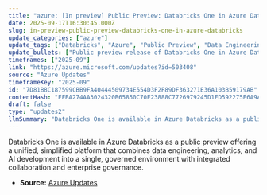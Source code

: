 ```yaml
---
title: "azure: [In preview] Public Preview: Databricks One in Azure Databricks"
date: 2025-09-17T16:30:45.000Z
slug: in-preview-public-preview-databricks-one-in-azure-databricks
update_categories: ["azure"]
update_tags: ["Databricks", "Azure", "Public Preview", "Data Engineering", "Analytics", "AI", "Governance", "Collaboration"]
update_bullets: ["Public preview release of Databricks One in Azure Databricks.", "Unifies data engineering, analytics, and AI development in one platform.", "Simplified, single governed environment for enterprise teams.", "Integrates collaborative workflows for team-based development.", "Includes enterprise-grade governance features.", "Emphasizes platform performance and operational efficiency."]
timeframes: ["2025-09"]
link: "https://azure.microsoft.com/updates?id=503408"
source: "Azure Updates"
timeframeKey: "2025-09"
id: "7D81B8C187599CBB9FA40444509734E554D3F2F89DF363271E36A103B59179AB"
contentHash: "EFBA274AA3024320B65850C70E23888C7726979245D1FD592275E6A9AE07DE52"
draft: false
type: "updates2"
llmSummary: "Databricks One is available in Azure Databricks as a public preview offering a unified, simplified platform that combines data engineering, analytics, and AI development into a single, governed environment with integrated collaboration and enterprise governance."
---
```


Databricks One is available in Azure Databricks as a public preview offering a unified, simplified platform that combines data engineering, analytics, and AI development into a single, governed environment with integrated collaboration and enterprise governance.

- **Source:** [Azure Updates](https://azure.microsoft.com/updates?id=503408)
